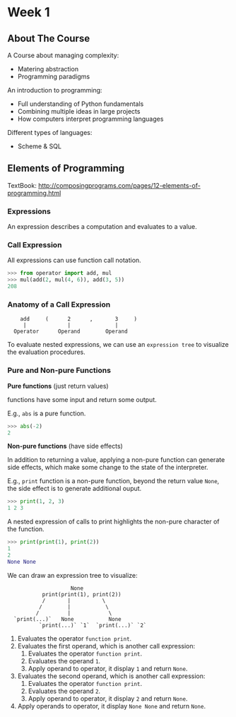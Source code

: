 # Week 1

## About The Course

A Course about managing complexity:

- Matering abstraction
- Programming paradigms

An introduction to programming:

- Full understanding of Python fundamentals
- Combining multiple ideas in large projects
- How computers interpret programming languages

Different types of languages:

- Scheme & SQL

## Elements of Programming

TextBook: http://composingprograms.com/pages/12-elements-of-programming.html

### Expressions

An expression describes a computation and evaluates to a value.

### Call Expression

All expressions can use function call notation.

```python
>>> from operator import add, mul
>>> mul(add(2, mul(4, 6)), add(3, 5))
208
```

### Anatomy of a Call Expression

```text
    add     (      2      ,       3     )
     |             |              |
  Operator      Operand        Operand
```

To evaluate nested expressions, we can use an `expression tree` to visualize the evaluation procedures.

### Pure and Non-pure Functions

**Pure functions** (just return values)

functions have some input and return some output.

E.g., `abs` is a pure function.

```python
>>> abs(-2)
2
```

**Non-pure functions** (have side effects)

In addition to returning a value, applying a non-pure function can generate side effects, which make some change to the state of the interpreter.

E.g., `print` function is a non-pure function, beyond the return value `None`, the side effect is to generate additional ouput.

```python
>>> print(1, 2, 3)
1 2 3
```

A nested expression of calls to print highlights the non-pure character of the function.

```python
>>> print(print(1), print(2))
1
2
None None
```

We can draw an expression tree to visualize:

```text
                    None
           print(print(1), print(2))
           /       |          \
          /        |           \
         /         |            \
  `print(...)`   None           None
          `print(...)` `1`  `print(...)` `2`
```

1. Evaluates the operator `function print`.
2. Evaluates the first operand, which is another call expression:
   1. Evaluates the operator `function print`.
   2. Evaluates the operand `1`.
   3. Apply operand to operator, it display `1` and return `None`.
3. Evaluates the second operand, which is another call expression:
   1. Evaluates the operator `function print`.
   2. Evaluates the operand `2`.
   3. Apply operand to operator, it display `2` and return `None`.
4. Apply operands to operator, it display `None None` and return `None`.
